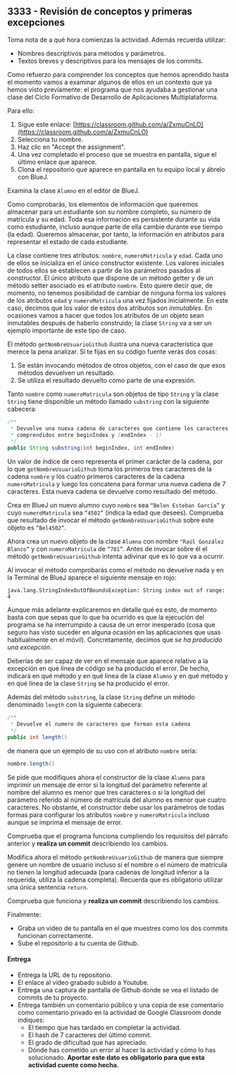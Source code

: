 ## 3333 - Revisión de conceptos y primeras excepciones

Toma nota de a qué hora comienzas la actividad. Además recuerda utilizar:
* Nombres descriptivos para métodos y parámetros.
* Textos breves y descriptivos para los mensajes de los commits.

Como refuerzo para comprender los conceptos que hemos aprendido hasta el momento vamos a examinar algunos de ellos en un contexto que ya hemos visto previamente: el programa que nos ayudaba a gestionar una clase del Ciclo Formativo de Desarrollo de Aplicaciones Multiplataforma.

Para ello:

1. Sigue este enlace: [https://classroom.github.com/a/ZxmuCnLO](https://classroom.github.com/a/ZxmuCnLO)
2. Selecciona tu nombre.
3. Haz clic en "Accept the assignment".
4. Una vez completado el proceso que se muestra en pantalla, sigue el último enlace que aparece.
5. Clona el repositorio que aparece en pantalla en tu equipo local y ábrelo con BlueJ. 

Examina la clase `Alumno` en el editor de BlueJ. 

Como comprobarás, los elementos de información que queremos almacenar para un estudiante son su nombre completo, su número de matrícula y su edad. Toda esa información es persistente durante su vida como estudiante, incluso aunque parte de ella cambie durante ese tiempo (la edad). Queremos almacenar, por tanto, la información en atributos para representar el estado de cada estudiante.

La clase contiene tres atributos: `nombre`, `numeroMatricula` y `edad`. Cada uno de ellos se inicializa en el único constructor existente. Los valores iniciales de todos ellos se establecen a partir de los parámetros pasados al constructor. El único atributo que dispone de un método getter y de un método setter asociado es el atributo `nombre`. Esto quiere decir que, de momento, no tenemos posibilidad de cambiar de ninguna forma los valores de los atributos `edad` y `numeroMatricula` una vez fijados inicialmente. En este caso, decimos que los valor de estos dos atributos son *inmutables*. En ocasiones vamos a hacer que todos los atributos de un objeto sean inmutables después de haberlo construido; la clase `String` va a ser un ejemplo importante de este tipo de caso.

El método `getNombreUsuarioGithub` ilustra una nueva característica que merece la pena analizar. Si te fijas en su código fuente verás dos cosas:

1. Se están invocando métodos de otros objetos, con el caso de que esos métodos devuelven un resultado.
2. Se utiliza el resultado devuelto como parte de una expresión.

Tanto `nombre` como `numeroMatricula` son objetos de tipo `String` y la clase `String` tiene disponible un método llamado `substring` con la siguiente cabecera:

```java
/**
 * Devuelve una nueva cadena de caracteres que contiene los caracteres de esta cadena
 * comprendidos entre beginIndex y (endIndex - 1)
 */
public String substring(int beginIndex, int endIndex)
```

Un valor de índice de cero representa el primer carácter de la cadena, por lo que `getNombreUsuarioGithub` toma los primeros tres caracteres de la cadena `nombre` y los cuatro primeros caracteres de la cadena `numeroMatricula` y luego los concatena para formar una nueva cadena de 7 caracteres. Esta nueva cadena se devuelve como resultado del método. 

Crea en BlueJ un nuevo alumno cuyo `nombre` sea `“Belen Esteban García”` y cuyo `numeroMatricula` sea `”4502”` (indica la edad que desees). Comprueba que resultado de invocar el método `getNombreUsuarioGithub` sobre este objeto es `”Bel4502”`.

Ahora crea un nuevo objeto de la clase `Alumno` con nombre `"Raúl González Blanco”` y con `numeroMatricula` de `”781”`. Antes de invocar sobre él el método `getNombreUsuarioGithub` intenta adivinar qué es lo que va a ocurrir. 

Al invocar el método comprobarás como el método no devuelve nada y en la Terminal de BlueJ aparece el siguiente mensaje en rojo:

```
java.lang.StringIndexOutOfBoundsException: String index out of range: 4
```

Aunque más adelante explicaremos en detalle qué es esto, de momento basta con que sepas que lo que ha ocurrido es que la ejecución del programa se ha interrumpido a causa de un error inesperado (cosa que seguro has visto suceder en alguna ocasión en las aplicaciones que usas habitualmente en el móvil). Concretamente, decimos que *se ha producido una excepción*. 

Deberías de ser capaz de ver en el mensaje que aparece relativo a la excepción en qué línea de código se ha producido el error. De hecho, indicará en qué método y en qué línea de la clase `Alumno` y en qué método y en qué  línea de la clase `String` se ha producido el error. 

Además del método `substring`, la clase `String` define un método denominado `length` con la siguiente cabecera:

```java
/**
 * Devuelve el numero de caracteres que forman esta cadena
 */
public int length()
```

de manera que un ejemplo de su uso con el atributo `nombre` sería:

```java
nombre.length()
```

Se pide que modifiques ahora el constructor de la clase `Alumno` para imprimir un mensaje de error si la longitud del parámetro referente al nombre del alumno es menor que tres caracteres o si la longitud del parámetro referido al número de matrícula del alumno es menor que cuatro caracteres. No obstante, el constructor debe usar los parámetros de todas formas para configurar los atributos `nombre` y `numeroMatricula` incluso aunque se imprima el mensaje de error.

Comprueba que el programa funciona cumpliendo los requisitos del párrafo anterior y __realiza un commit__ describiendo los cambios.

Modifica ahora el método  `getNombreUsuarioGithub` de manera que siempre genere un nombre de usuario incluso si el nombre o el número de matrícula no tienen la longitud adecuada (para cadenas de longitud inferior a la requerida, utiliza la cadena completa). Recuerda que es obligatorio utilizar una única sentencia `return`.

Comprueba que funciona y __realiza un commit__ describiendo los cambios.

Finalmente:

* Graba un video de tu pantalla en el que muestres como los dos commits funcionan correctamente.
* Sube el repositorio a tu cuenta de Github.

#### Entrega

* Entrega la URL de tu repositorio.
* El enlace al vídeo grabado subido a Youtube.
* Entrega una captura de pantalla de Github donde se vea el listado de commits de tu proyecto.
* Entrega también un comentario público y una copia de ese comentario como comentario privado en la actividad de Google Classroom donde indiques:
    - El tiempo que has tardado en completar la actividad.
    - El hash de 7 caracteres del último commit.
    - El grado de dificultad que has apreciado.
    - Dónde has cometido un error al hacer la actividad y cómo lo has solucionado. **Aportar este dato es obligatorio para que esta actividad cuente como hecha.**
